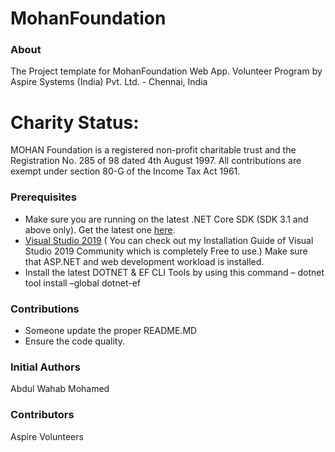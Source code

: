 # MohanFoundation

### About
The Project template for MohanFoundation Web App. Volunteer Program by Aspire Systems (India) Pvt. Ltd. - Chennai, India

# Charity Status: 
MOHAN Foundation is a registered non-profit charitable trust and the Registration No. 285 of 98 dated 4th August 1997. All contributions are exempt under section 80-G of the Income Tax Act 1961.

### Prerequisites

* Make sure you are running on the latest .NET Core SDK (SDK 3.1 and above only). Get the latest one [here](https://dotnet.microsoft.com/download/visual-studio-sdks).
* [Visual Studio 2019](https://visualstudio.microsoft.com/downloads/) ( You can check out my Installation Guide of Visual Studio 2019 Community which is completely Free to use.) Make sure that ASP.NET and web development workload is installed.
* Install the latest DOTNET & EF CLI Tools by using this command – dotnet tool install –global dotnet-ef 

### Contributions
- Someone update the proper README.MD
- Ensure the code quality.

### Initial Authors
Abdul Wahab Mohamed

### Contributors
Aspire Volunteers